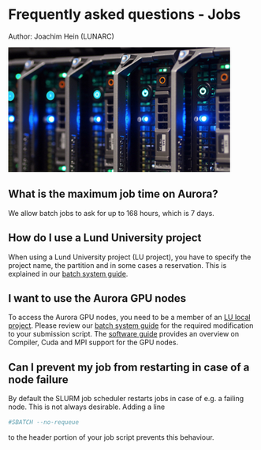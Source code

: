 # Frequently asked questions - Jobs

Author: Joachim Hein (LUNARC)

![Node icon](../images/node_icon.jpg "Node icon")

## What is the maximum job time on Aurora?

We allow batch jobs to ask for up to 168 hours, which is 7 days.

## How do I use a Lund University project

When using a Lund University project (LU project), you have to specify the project name, the partition and in some cases a reservation.  This is explained in our [batch system guide](https://lunarc-documentation.readthedocs.io/en/latest/batch_system/#specifying-a-project-and-partition-for-users-with-lu-projects-or-multiple-projects).

## I want to use the Aurora GPU nodes

To access the Aurora GPU nodes, you need to be a member of an [LU local project](https://supr.snic.se/round/2020locallu/). Please review our [batch system guide](https://lunarc-documentation.readthedocs.io/en/latest/batch_system/#accessing-gpus-in-the-aurora-lu-partition) for the required modification to your submission script.  The [software guide](https://lunarc-documentation.readthedocs.io/en/latest/aurora_modules/#cuda-based-toolchains-for-gpu-nodes) provides an overview on Compiler, Cuda and MPI support for the GPU nodes. 

## Can I prevent my job from restarting in case of a node failure

By default the SLURM job scheduler restarts jobs in case of e.g. a failing node.  This is not always desirable.  Adding a line
```bash
#SBATCH --no-requeue
```
to the header portion of your job script prevents this behaviour.

